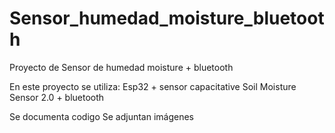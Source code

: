 # Sensor_humedad_moisture_bluetooth
Proyecto de Sensor de humedad moisture + bluetooth

En este proyecto se utiliza: Esp32 + sensor capacitative Soil Moisture Sensor 2.0 + bluetooth

Se documenta codigo 
Se adjuntan imágenes

